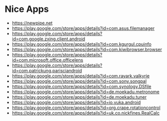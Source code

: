 Nice Apps
=========

- https://newpipe.net
- https://play.google.com/store/apps/details?id=com.asus.filemanager
- https://play.google.com/store/apps/details?id=com.google.zxing.client.android
- https://play.google.com/store/apps/details?id=com.kgurgul.cpuinfo
- https://play.google.com/store/apps/details?id=com.kiwibrowser.browser
- https://play.google.com/store/apps/details?id=com.microsoft.office.officelens
- https://play.google.com/store/apps/details?id=com.patrickung.parisciandroid
- https://play.google.com/store/apps/details?id=com.rayark.valkyrie
- https://play.google.com/store/apps/details?id=com.sony.songpal
- https://play.google.com/store/apps/details?id=com.synology.DSfile
- https://play.google.com/store/apps/details?id=de.moekadu.metronome
- https://play.google.com/store/apps/details?id=de.moekadu.tuner
- https://play.google.com/store/apps/details?id=io.yuka.android
- https://play.google.com/store/apps/details?id=org.crape.rotationcontrol
- https://play.google.com/store/apps/details?id=uk.co.nickfines.RealCalc



